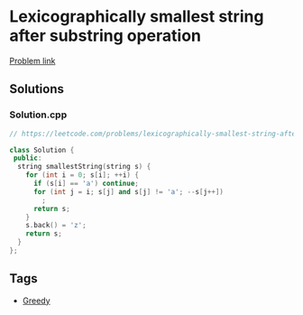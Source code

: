 # Lexicographically smallest string after substring operation

[Problem link](https://leetcode.com/problems/lexicographically-smallest-string-after-substring-operation/)

## Solutions


### Solution.cpp
```cpp
// https://leetcode.com/problems/lexicographically-smallest-string-after-substring-operation/

class Solution {
 public:
  string smallestString(string s) {
    for (int i = 0; s[i]; ++i) {
      if (s[i] == 'a') continue;
      for (int j = i; s[j] and s[j] != 'a'; --s[j++])
        ;
      return s;
    }
    s.back() = 'z';
    return s;
  }
};
```
## Tags

* [Greedy](/README.md#Greedy)
